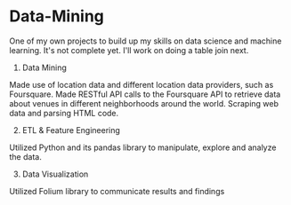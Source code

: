 # Data-Mining

One of my own projects to build up my skills on data science and machine learning. It's not complete yet. I'll work on doing a table join next.

1. Data Mining

Made use of location data and different location data providers, such as Foursquare. Made RESTful API calls to the Foursquare API to retrieve data about venues in different neighborhoods around the world. Scraping web data and parsing HTML code. 

2. ETL & Feature Engineering

Utilized Python and its pandas library to manipulate, explore and analyze the data. 

3. Data Visualization

Utilized Folium library to communicate results and findings






